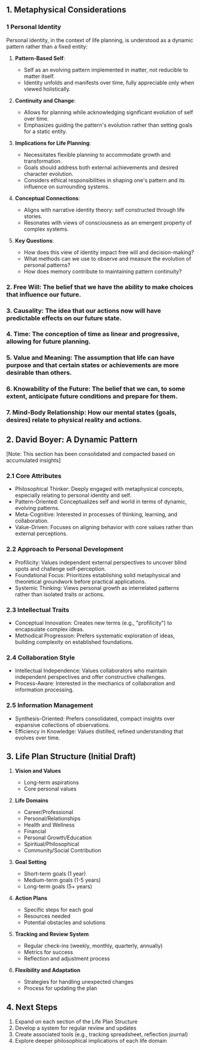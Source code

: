 ## 1. Metaphysical Considerations

### 1 Personal Identity

Personal identity, in the context of life planning, is understood as a dynamic pattern rather than a fixed entity:

1. **Pattern-Based Self**: 
   - Self as an evolving pattern implemented in matter, not reducible to matter itself.
   - Identity unfolds and manifests over time, fully appreciable only when viewed holistically.

2. **Continuity and Change**:
   - Allows for planning while acknowledging significant evolution of self over time.
   - Emphasizes guiding the pattern's evolution rather than setting goals for a static entity.

3. **Implications for Life Planning**:
   - Necessitates flexible planning to accommodate growth and transformation.
   - Goals should address both external achievements and desired character evolution.
   - Considers ethical responsibilities in shaping one's pattern and its influence on surrounding systems.

4. **Conceptual Connections**:
   - Aligns with narrative identity theory: self constructed through life stories.
   - Resonates with views of consciousness as an emergent property of complex systems.

5. **Key Questions**:
   - How does this view of identity impact free will and decision-making?
   - What methods can we use to observe and measure the evolution of personal patterns?
   - How does memory contribute to maintaining pattern continuity?

### 2. **Free Will**: The belief that we have the ability to make choices that influence our future.

### 3. **Causality**: The idea that our actions now will have predictable effects on our future state.

### 4. **Time**: The conception of time as linear and progressive, allowing for future planning.

### 5. **Value and Meaning**: The assumption that life can have purpose and that certain states or achievements are more desirable than others.

### 6. **Knowability of the Future**: The belief that we can, to some extent, anticipate future conditions and prepare for them.

### 7. **Mind-Body Relationship**: How our mental states (goals, desires) relate to physical reality and actions.

## 2. David Boyer: A Dynamic Pattern

[Note: This section has been consolidated and compacted based on accumulated insights]

### 2.1 Core Attributes

- Philosophical Thinker: Deeply engaged with metaphysical concepts, especially relating to personal identity and self.
- Pattern-Oriented: Conceptualizes self and world in terms of dynamic, evolving patterns.
- Meta-Cognitive: Interested in processes of thinking, learning, and collaboration.
- Value-Driven: Focuses on aligning behavior with core values rather than external perceptions.

### 2.2 Approach to Personal Development

- Profilicity: Values independent external perspectives to uncover blind spots and challenge self-perception.
- Foundational Focus: Prioritizes establishing solid metaphysical and theoretical groundwork before practical applications.
- Systemic Thinking: Views personal growth as interrelated patterns rather than isolated traits or actions.

### 2.3 Intellectual Traits

- Conceptual Innovation: Creates new terms (e.g., "profilicity") to encapsulate complex ideas.
- Methodical Progression: Prefers systematic exploration of ideas, building complexity on established foundations.

### 2.4 Collaboration Style

- Intellectual Independence: Values collaborators who maintain independent perspectives and offer constructive challenges.
- Process-Aware: Interested in the mechanics of collaboration and information processing.

### 2.5 Information Management

- Synthesis-Oriented: Prefers consolidated, compact insights over expansive collections of observations.
- Efficiency in Knowledge: Values distilled, refined understanding that evolves over time.

## 3. Life Plan Structure (Initial Draft)

1. **Vision and Values**
   - Long-term aspirations
   - Core personal values

2. **Life Domains**
   - Career/Professional
   - Personal/Relationships
   - Health and Wellness
   - Financial
   - Personal Growth/Education
   - Spiritual/Philosophical
   - Community/Social Contribution

3. **Goal Setting**
   - Short-term goals (1 year)
   - Medium-term goals (1-5 years)
   - Long-term goals (5+ years)

4. **Action Plans**
   - Specific steps for each goal
   - Resources needed
   - Potential obstacles and solutions

5. **Tracking and Review System**
   - Regular check-ins (weekly, monthly, quarterly, annually)
   - Metrics for success
   - Reflection and adjustment process

6. **Flexibility and Adaptation**
   - Strategies for handling unexpected changes
   - Process for updating the plan

## 4. Next Steps

1. Expand on each section of the Life Plan Structure
2. Develop a system for regular review and updates
3. Create associated tools (e.g., tracking spreadsheet, reflection journal)
4. Explore deeper philosophical implications of each life domain